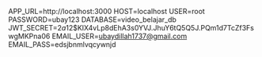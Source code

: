 APP_URL=http://localhost:3000
HOST=localhost
USER=root
PASSWORD=ubay123
DATABASE=video_belajar_db
JWT_SECRET=$2a$12$KIX4vLp8dEhA3s0YVJ.JhuY6tQ5Q5J.PQm1d7TcZf3FswgMKPna06
EMAIL_USER=ubaydillah1737@gmail.com
EMAIL_PASS=edsjbnmlvqcywnjd
